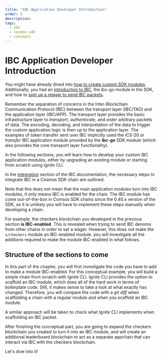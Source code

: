 ```yaml
---
title: "IBC Application Developer Introduction"
order: 5
description: 
tags: 
  - ibc
  - cosmos-sdk
  - concepts
---
```


# IBC Application Developer Introduction

You might have already dived into [how to create custom SDK modules](/tutorials/7-understand-sdk-modules/index.md). Additionally, you had an [introduction to IBC](/academy/3-ibc/1-what-is-ibc.md), the ibc-go module in the SDK, and how to [spin up a relayer to send IBC packets](/hands-on-exercise/4-ibc-adv/2-relayer-intro.md).

Remember the separation of concerns in the Inter-Blockchain Communication Protocol (IBC) between the transport layer (IBC/TAO) and the application layer (IBC/APP). The transport layer provides the basic infrastructure layer to _transport_, _authenticate_, and _order_ arbitrary packets of data. The encoding, decoding, and interpretation of the data to trigger the custom application logic is then up to the application layer. The examples of token transfer sent over IBC implicitly used the ICS-20 or _transfer_ IBC application module provided by the **ibc-go** SDK module (which also provides the core transport layer functionality).

In the following sections, you will learn how to develop your custom IBC application modules, either by upgrading an existing module or starting from scratch using Ignite CLI.

<HighlightBox type="docs">

In the [integration](https://ibc.cosmos.network/v3.0.0/ibc/integration.html) section of the IBC documentation, the necessary steps to integrate IBC in a Cosmos SDK chain are outlined.

Note that this does not mean that the main application modules turn into IBC modules, it only means IBC is enabled for the chain. The IBC module has come out-of-the-box in Comsos SDK chains since the 0.40.x version of the SDK, so it is unlikely you will have to implement these steps manually when developing a chain.

For example, the checkers blockchain you developed in the previous section **is IBC-enabled**. This is revealed when trying to send IBC denoms from other chains in order to set a wager. However, this does not make the `x/checkers` module an IBC-enabled module. you will investigate all the additions required to make the module IBC-enabled in what follows.

</HighlightBox>

## Structure of the sections to come

In this part of the chapter, you will first investigate the code you have to add to make a module IBC-enabled. For this conceptual example, you will build a simple chain from scratch with Ignite CLI. Ignite CLI provides the option to scaffold an IBC module, which does all of the hard work in terms of boilerplate code. Still, it makes sense to take a look at what exactly has changed. Therefore, you will compare the code with a _git diff_ when scaffolding a chain with a regular module and when you scaffold an IBC module.

A similar approach will be taken to check what Ignite CLI implements when scaffolding an IBC packet.

After finishing the conceptual part, you are going to expand the checkers blockchain you created to turn it into an IBC module, and will create an additional leaderboard blockchain to act as a separate appchain that can interact via IBC with the checkers blockchain.

<!-- TODO: add link to checkers extension tutorial -->

Let's dive into it!
